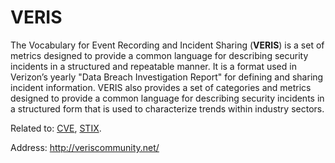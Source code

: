 # VERIS

The Vocabulary for Event Recording and Incident Sharing (**VERIS**) is a set of metrics designed to provide a common language for describing security incidents in a structured and repeatable manner. It is a format used in Verizon’s yearly "Data Breach Investigation Report" for defining and sharing incident information. VERIS also provides a set of categories and metrics designed to provide a common language for describing security incidents in a structured form that is used to characterize trends within industry sectors.

Related to:
[CVE](../Enumerations/CVE.md "CVE"),
[STIX](./STIX.md "STIX").

Address: http://veriscommunity.net/
